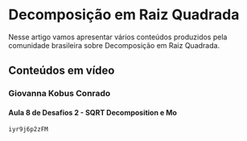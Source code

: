 # Decomposição em Raiz Quadrada

Nesse artigo vamos apresentar vários conteúdos produzidos pela comunidade brasileira sobre Decomposição em Raiz Quadrada.

## Conteúdos em vídeo

### Giovanna Kobus Conrado

#### Aula 8 de Desafios 2 - SQRT Decomposition e Mo

```youtube
iyr9j6p2zFM
```